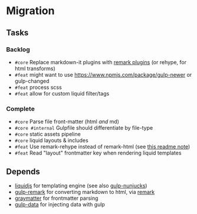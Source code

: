 # Migration

## Tasks

<!-- - _core_: Necessary for project to be complete
- _feat_: Useful idea, added bonus, cool feature
- _bug_: Something broke (if there's no workaround, it's also _core_) -->

### Backlog
- `#core` Replace markdown-it plugins with [remark plugins](https://github.com/remarkjs/remark/blob/HEAD/doc/plugins.md) (or rehype, for html transforms)
- `#feat` might want to use https://www.npmjs.com/package/gulp-newer or gulp-changed
- `#feat` process scss
- `#feat` allow for custom liquid filter/tags

### Complete
- `#core` Parse file front-matter (html _and_ md)
- `#core #internal` Gulpfile should differentiate by file-type
- `#core` static assets pipeline
- `#core` liquid layouts & includes
- `#feat` Use remark-rehype instead of remark-html (see [this readme note](https://github.com/remarkjs/remark-html))
- `#feat` Read "layout" frontmatter key when rendering liquid templates

## Depends
- [liquidjs](https://github.com/harttle/liquidjs/) for templating engine (see also [gulp-nunjucks](https://github.com/sindresorhus/gulp-nunjucks))
- [gulp-remark](https://github.com/remarkjs/gulp-remark) for converting markdown to html, via [remark](https://github.com/remarkjs/remark)
- [graymatter](https://github.com/jonschlinkert/gray-matter) for frontmatter parsing
- [gulp-data](https://github.com/colynb/gulp-data) for injecting data with gulp
